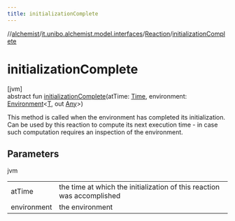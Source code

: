 ```yaml
---
title: initializationComplete
---
```

//[alchemist](../../../index.html)/[it.unibo.alchemist.model.interfaces](../index.html)/[Reaction](index.html)/[initializationComplete](initialization-complete.html)



# initializationComplete



[jvm]\
abstract fun [initializationComplete](initialization-complete.html)(atTime: [Time](../-time/index.html), environment: [Environment](../-environment/index.html)<[T](../-node/index.html), out [Any](https://kotlinlang.org/api/latest/jvm/stdlib/kotlin/-any/index.html)>)



This method is called when the environment has completed its initialization. Can be used by this reaction to compute its next execution time - in case such computation requires an inspection of the environment.



## Parameters


jvm

| | |
|---|---|
| atTime | the time at which the initialization of this reaction was accomplished |
| environment | the environment |




